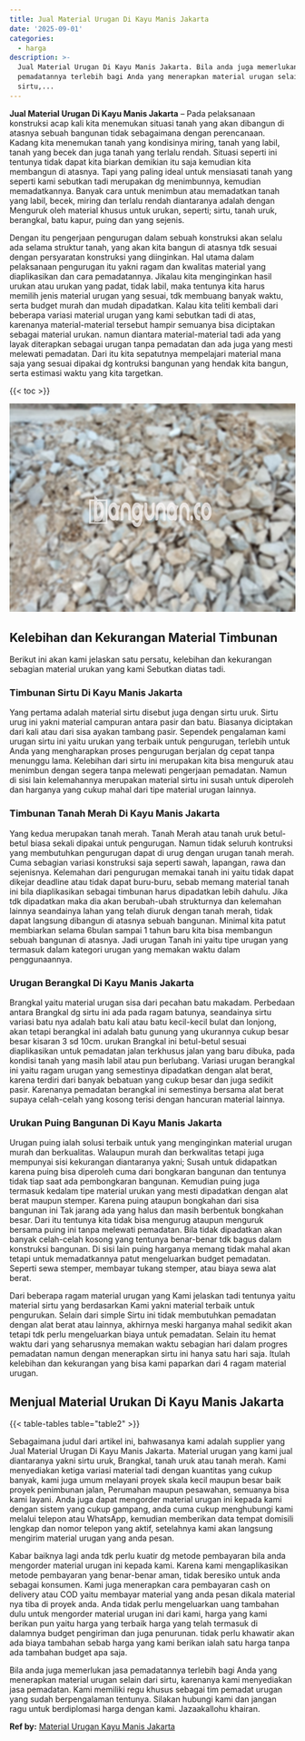 ```yaml
---
title: Jual Material Urugan Di Kayu Manis Jakarta
date: '2025-09-01'
categories:
  - harga
description: >-
  Jual Material Urugan Di Kayu Manis Jakarta. Bila anda juga memerlukan jasa
  pemadatannya terlebih bagi Anda yang menerapkan material urugan selain dari
  sirtu,...
---
```


**Jual Material Urugan Di Kayu Manis Jakarta** – Pada pelaksanaan konstruksi acap kali kita menemukan situasi tanah yang akan dibangun di atasnya sebuah bangunan tidak sebagaimana dengan perencanaan. Kadang kita menemukan tanah yang kondisinya miring, tanah yang labil, tanah yang becek dan juga tanah yang terlalu rendah. Situasi seperti ini tentunya tidak dapat kita biarkan demikian itu saja kemudian kita membangun di atasnya. Tapi yang paling ideal untuk mensiasati tanah yang seperti kami sebutkan tadi merupakan dg menimbunnya, kemudian memadatkannya. Banyak cara untuk menimbun atau memadatkan tanah yang labil, becek, miring dan terlalu rendah diantaranya adalah dengan Menguruk oleh material khusus untuk urukan, seperti; sirtu, tanah uruk, berangkal, batu kapur, puing dan yang sejenis.

Dengan itu pengerjaan pengurugan dalam sebuah konstruksi akan selalu ada selama struktur tanah, yang akan kita bangun di atasnya tdk sesuai dengan persyaratan konstruksi yang diinginkan. Hal utama dalam pelaksanaan pengurugan itu yakni ragam dan kwalitas material yang diaplikasikan dan cara pemadatannya. Jikalau kita menginginkan hasil urukan atau urukan yang padat, tidak labil, maka tentunya kita harus memilih jenis material urugan yang sesuai, tdk membuang banyak waktu, serta budget murah dan mudah dipadatkan. Kalau kita teliti kembali dari beberapa variasi material urugan yang kami sebutkan tadi di atas, karenanya material-material tersebut hampir semuanya bisa diciptakan sebagai material urukan. namun diantara material-material tadi ada yang layak diterapkan sebagai urugan tanpa pemadatan dan ada juga yang mesti melewati pemadatan. Dari itu kita sepatutnya mempelajari material mana saja yang sesuai dipakai dg kontruksi bangunan yang hendak kita bangun, serta estimasi waktu yang kita targetkan.

{{< toc >}}

![Jual Material Urugan Di Kayu Manis Jakarta](/images/jual-urugan-33.png)

## Kelebihan dan Kekurangan Material Timbunan

Berikut ini akan kami jelaskan satu persatu, kelebihan dan kekurangan sebagian material urukan yang kami Sebutkan diatas tadi.

### Timbunan Sirtu Di Kayu Manis Jakarta

Yang pertama adalah material sirtu disebut juga dengan sirtu uruk. Sirtu urug ini yakni material campuran antara pasir dan batu. Biasanya diciptakan dari kali atau dari sisa ayakan tambang pasir. Sependek pengalaman kami urugan sirtu ini yaitu urukan yang terbaik untuk pengurugan, terlebih untuk Anda yang mengharapkan proses pengurugan berjalan dg cepat tanpa menunggu lama. Kelebihan dari sirtu ini merupakan kita bisa menguruk atau menimbun dengan segera tanpa melewati pengerjaan pemadatan. Namun di sisi lain kelemahannya merupakan material sirtu ini susah untuk diperoleh dan harganya yang cukup mahal dari tipe material urugan lainnya.

### Timbunan Tanah Merah Di Kayu Manis Jakarta

Yang kedua merupakan tanah merah. Tanah Merah atau tanah uruk betul-betul biasa sekali dipakai untuk pengurugan. Namun tidak seluruh kontruksi yang membutuhkan pengurugan dapat di urug dengan urugan tanah merah. Cuma sebagian variasi konstruksi saja seperti sawah, lapangan, rawa dan sejenisnya. Kelemahan dari pengurugan memakai tanah ini yaitu tidak dapat dikejar deadline atau tidak dapat buru-buru, sebab memang material tanah ini bila diaplikasikan sebagai timbunan harus dipadatkan lebih dahulu. Jika tdk dipadatkan maka dia akan berubah-ubah strukturnya dan kelemahan lainnya seandainya lahan yang telah diuruk dengan tanah merah, tidak dapat langsung dibangun di atasnya sebuah bangunan. Minimal kita patut membiarkan selama 6bulan sampai 1 tahun baru kita bisa membangun sebuah bangunan di atasnya. Jadi urugan Tanah ini yaitu tipe urugan yang termasuk dalam kategori urugan yang memakan waktu dalam penggunaannya.

### Urugan Berangkal Di Kayu Manis Jakarta

Brangkal yaitu material urugan sisa dari pecahan batu makadam. Perbedaan antara Brangkal dg sirtu ini ada pada ragam batunya, seandainya sirtu variasi batu nya adalah batu kali atau batu kecil-kecil bulat dan lonjong, akan tetapi berangkal ini adalah batu gunung yang ukurannya cukup besar besar kisaran 3 sd 10cm. urukan Brangkal ini betul-betul sesuai diaplikasikan untuk pemadatan jalan terkhusus jalan yang baru dibuka, pada kondisi tanah yang masih labil atau pun berlubang. Variasi urugan berangkal ini yaitu ragam urugan yang semestinya dipadatkan dengan alat berat, karena terdiri dari banyak bebatuan yang cukup besar dan juga sedikit pasir. Karenanya pemadatan berangkal ini semestinya bersama alat berat supaya celah-celah yang kosong terisi dengan hancuran material lainnya.

### Urukan Puing Bangunan Di Kayu Manis Jakarta

Urugan puing ialah solusi terbaik untuk yang menginginkan material urugan murah dan berkualitas. Walaupun murah dan berkwalitas tetapi juga mempunyai sisi kekurangan diantaranya yakni; Susah untuk didapatkan karena puing bisa diperoleh cuma dari bongkaran bangunan dan tentunya tidak tiap saat ada pembongkaran bangunan. Kemudian puing juga termasuk kedalam tipe material urukan yang mesti dipadatkan dengan alat berat maupun stemper. Karena puing ataupun bongkahan dari sisa bangunan ini Tak jarang ada yang halus dan masih berbentuk bongkahan besar. Dari itu tentunya kita tidak bisa mengurug ataupun menguruk bersama puing ini tanpa melewati pemadatan. Bila tidak dipadatkan akan banyak celah-celah kosong yang tentunya benar-benar tdk bagus dalam konstruksi bangunan. Di sisi lain puing harganya memang tidak mahal akan tetapi untuk memadatkannya patut mengeluarkan budget pemadatan. Seperti sewa stemper, membayar tukang stemper, atau biaya sewa alat berat.

Dari beberapa ragam material urugan yang Kami jelaskan tadi tentunya yaitu material sirtu yang berdasarkan Kami yakni material terbaik untuk pengurukan. Selain dari simple Sirtu ini tidak membutuhkan pemadatan dengan alat berat atau lainnya, akhirnya meski harganya mahal sedikit akan tetapi tdk perlu mengeluarkan biaya untuk pemadatan. Selain itu hemat waktu dari yang seharusnya memakan waktu sebagian hari dalam progres pemadatan namun dengan menerapkan sirtu ini hanya satu hari saja. Itulah kelebihan dan kekurangan yang bisa kami paparkan dari 4 ragam material urugan.

## Menjual Material Urukan Di Kayu Manis Jakarta

{{< table-tables table="table2" >}}

Sebagaimana judul dari artikel ini, bahwasanya kami adalah supplier yang Jual Material Urugan Di Kayu Manis Jakarta. Material urugan yang kami jual diantaranya yakni sirtu uruk, Brangkal, tanah uruk atau tanah merah. Kami menyediakan ketiga variasi material tadi dengan kuantitas yang cukup banyak, kami juga umum melayani proyek skala kecil maupun besar baik proyek penimbunan jalan, Perumahan maupun pesawahan, semuanya bisa kami layani. Anda juga dapat mengorder material urugan ini kepada kami dengan sistem yang cukup gampang, anda cuma cukup menghubungi kami melalui telepon atau WhatsApp, kemudian memberikan data tempat domisili lengkap dan nomor telepon yang aktif, setelahnya kami akan langsung mengirim material urugan yang anda pesan.

Kabar baiknya lagi anda tdk perlu kuatir dg metode pembayaran bila anda mengorder material urugan ini kepada kami. Karena kami mengaplikasikan metode pembayaran yang benar-benar aman, tidak beresiko untuk anda sebagai konsumen. Kami juga menerapkan cara pembayaran cash on delivery atau COD yaitu membayar material yang anda pesan dikala material nya tiba di proyek anda. Anda tidak perlu mengeluarkan uang tambahan dulu untuk mengorder material urugan ini dari kami, harga yang kami berikan pun yaitu harga yang terbaik harga yang telah termasuk di dalamnya budget pengiriman dan juga penurunan. tidak perlu khawatir akan ada biaya tambahan sebab harga yang kami berikan ialah satu harga tanpa ada tambahan budget apa saja.

Bila anda juga memerlukan jasa pemadatannya terlebih bagi Anda yang menerapkan material urugan selain dari sirtu, karenanya kami menyediakan jasa pemadatan. Kami memiliki regu khusus sebagai tim pemadat urugan yang sudah berpengalaman tentunya. Silakan hubungi kami dan jangan ragu untuk berdiplomasi harga dengan kami. Jazaakallohu khairan.

**Ref by:** [Material Urugan Kayu Manis Jakarta](https://id.wikipedia.org/wiki/Material)
